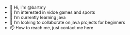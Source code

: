 - 👋 Hi, I’m @bartmy
- 👀 I’m interested in vidoe games and sports 
- 🌱 I’m currently learning java
- 💞️ I’m looking to collaborate on java projects for beginners 
- 📫 How to reach me, just contact me here

<!---
bartmy/bartmy is a ✨ special ✨ repository because its `README.md` (this file) appears on your GitHub profile.
You can click the Preview link to take a look at your changes.
--->

